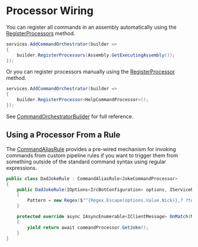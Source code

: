 # Processor Wiring

You can register all commands in an assembly automatically using the [RegisterProcessors](/api/GravyBot.Commands.CommandOrchestratorBuilder.html#GravyBot_Commands_CommandOrchestratorBuilder_RegisterProcessors_Assembly_) method.

```csharp
services.AddCommandOrchestrator(builder =>
{
    builder.RegisterProcessors(Assembly.GetExecutingAssembly());
});
```

Or you can register processors manually using the [RegisterProcessor<T>](/api/GravyBot.Commands.CommandOrchestratorBuilder.html#GravyBot_Commands_CommandOrchestratorBuilder_RegisterProcessor__1) method.

```csharp
services.AddCommandOrchestrator(builder =>
{
    builder.RegisterProcessor<HelpCommandProcessor>();
});
```

See [CommandOrchestratorBuilder](/api/GravyBot.Commands.CommandOrchestratorBuilder.html) for full reference.

## Using a Processor From a Rule
The [CommandAliasRule<TProcessor>](/api/GravyBot.Commands.CommandAliasRule-1.html) provides a pre-wired mechanism for invoking commands from custom pipeline rules if you want to trigger them from something outside of the standard command syntax using regular expressions.

```csharp
public class DadJokeRule : CommandAliasRule<JokeCommandProcessor>
{
    public DadJokeRule(IOptions<IrcBotConfiguration> options, IServiceProvider serviceProvider) : base(options, serviceProvider)
    {
        Pattern = new Regex($"^{Regex.Escape(options.Value.Nick)},? ?tell.*joke", RegexOptions.IgnoreCase);
    }

    protected override async IAsyncEnumerable<IClientMessage> OnMatch(Match _, JokeCommandProcessor commandProcessor)
    {
        yield return await commandProcessor.GetJoke();
    }
}
```